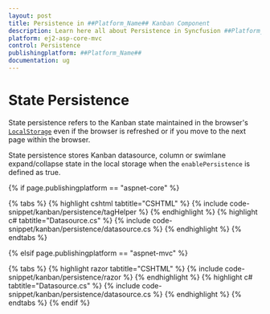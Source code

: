 ```yaml
---
layout: post
title: Persistence in ##Platform_Name## Kanban Component
description: Learn here all about Persistence in Syncfusion ##Platform_Name## Kanban component and more.
platform: ej2-asp-core-mvc
control: Persistence
publishingplatform: ##Platform_Name##
documentation: ug
---
```



# State Persistence

State persistence refers to the Kanban state maintained in the browser's [`LocalStorage`](https://www.w3schools.com/html/html5_webstorage.asp#) even if the browser is refreshed or if you move to the next page within the browser.

State persistence stores Kanban datasource, column or swimlane expand/collapse state in the local storage when the `enablePersistence` is defined as true.

{% if page.publishingplatform == "aspnet-core" %}

{% tabs %}
{% highlight cshtml tabtitle="CSHTML" %}
{% include code-snippet/kanban/persistence/tagHelper %}
{% endhighlight %}
{% highlight c# tabtitle="Datasource.cs" %}
{% include code-snippet/kanban/persistence/datasource.cs %}
{% endhighlight %}
{% endtabs %}

{% elsif page.publishingplatform == "aspnet-mvc" %}

{% tabs %}
{% highlight razor tabtitle="CSHTML" %}
{% include code-snippet/kanban/persistence/razor %}
{% endhighlight %}
{% highlight c# tabtitle="Datasource.cs" %}
{% include code-snippet/kanban/persistence/datasource.cs %}
{% endhighlight %}
{% endtabs %}
{% endif %}


